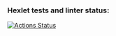 ### Hexlet tests and linter status:
[![Actions Status](https://github.com/StanislavSol/python-project-52/actions/workflows/hexlet-check.yml/badge.svg)](https://github.com/StanislavSol/python-project-52/actions)